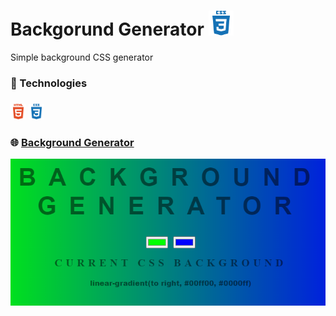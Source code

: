 # Backgorund Generator <img src="https://raw.githubusercontent.com/devicons/devicon/master/icons/css3/css3-plain-wordmark.svg" alt="css3"  width="40" height="40"/> 
Simple background CSS generator

### 🚀 Technologies

### <img src="https://raw.githubusercontent.com/devicons/devicon/master/icons/html5/html5-plain-wordmark.svg" alt="html5"  width="25" height="25"/>  <img src="https://raw.githubusercontent.com/devicons/devicon/master/icons/css3/css3-plain-wordmark.svg" alt="css3"  width="25" height="25"/>

### 🌐 [Background Generator](https://background-generator-dimitrimll.netlify.app/)

![image1](https://github.com/DimitriMll/backgorund-generator/blob/main/background-generator.PNG)
